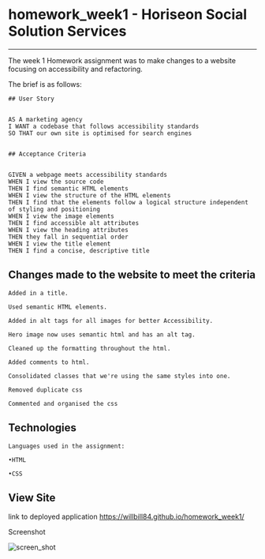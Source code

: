 # homework_week1 - Horiseon Social Solution Services
--------------------------------------------------
The week 1 Homework assignment was to make changes to a website focusing on accessibility and refactoring.

The brief is as follows:

```
## User Story


AS A marketing agency
I WANT a codebase that follows accessibility standards
SO THAT our own site is optimised for search engines


## Acceptance Criteria


GIVEN a webpage meets accessibility standards
WHEN I view the source code
THEN I find semantic HTML elements
WHEN I view the structure of the HTML elements
THEN I find that the elements follow a logical structure independent of styling and positioning
WHEN I view the image elements
THEN I find accessible alt attributes
WHEN I view the heading attributes
THEN they fall in sequential order
WHEN I view the title element
THEN I find a concise, descriptive title
```

## Changes made to the website to meet the criteria

```
Added in a title.

Used semantic HTML elements.

Added in alt tags for all images for better Accessibility.

Hero image now uses semantic html and has an alt tag.

Cleaned up the formatting throughout the html.

Added comments to html.

Consolidated classes that we're using the same styles into one.

Removed duplicate css

Commented and organised the css
```

## Technologies

```
Languages used in the assignment:

•HTML 

•CSS
```

## View Site

link to deployed application
https://willbill84.github.io/homework_week1/

Screenshot

![screen_shot](https://user-images.githubusercontent.com/78286026/108585057-3e298b80-739a-11eb-99bd-6cbdd27acf29.png)
